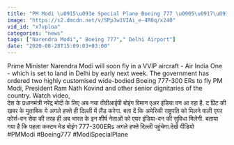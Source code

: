 ```yaml
---
title: "PM Modi \u0915\u093e Special Plane Boeing 777 \u0905\u0917\u0932\u0947 \u0939\u092b\u094d\u0924\u0947 Delhi \u092e\u0947\u0902 \u0915\u0930\u0947\u0917\u093e Land \u0935\u0928\u0907\u0902\u0921\u093f\u092f\u093e \u0939\u093f\u0902\u0926\u0940"
image: "https://s2.dmcdn.net/v/SPpJw1VIAi_e-4R0q/x240"
vid_id: "x7vploa"
categories: "news"
tags: ["Narendra Modi"," Boeing 777"," Delhi Airport"]
date: "2020-08-28T15:09:03+03:00"
---
```

Prime Minister Narendra Modi will soon fly in a VVIP aircraft - Air India One - which is set to land in Delhi by early next week. The government has ordered two highly customised wide-bodied Boeing 777-300 ERs to fly PM Modi, President Ram Nath Kovind and other senior dignitaries of the country. Watch video,  <br>देश के प्रधानमंत्री नरेंद्र मोदी के लिए अब नया वीवीआईपी बोइंग विमान एअर इंडिया वन आ रहा है. द प्रिंट की खबर के मुताबिक ये अगले हफ्ते ही दिल्ली में लैंड करेगा. बता दें कि अमेरिकी राष्ट्रपति को मिलने वाली एयर फोर्स-वन सेवा की तरह ही अब भारत के इन शीर्ष नेताओं को एयर इंडिया-वन की सुविधा मिलेगी. बताया गया है कि पहला कस्टम मेड बोइंग 777-300ERs अगले हफ्ते दिल्ली पहुंचेगा.देखें वीडियो  <br>#PMModi #Boeing777 #ModiSpecialPlane
